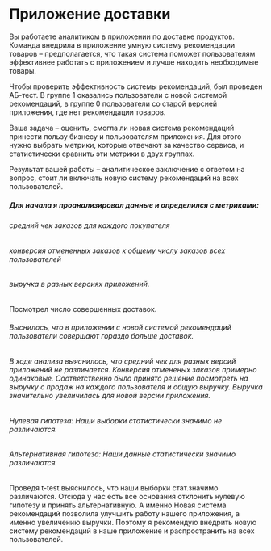 # Приложение доставки

Вы работаете аналитиком в приложении по доставке продуктов. Команда внедрила в приложение умную систему рекомендации товаров – предполагается, что такая система поможет пользователям эффективнее работать с приложением и лучше находить необходимые товары.

Чтобы проверить эффективность системы рекомендаций, был проведен АБ-тест. В группе 1 оказались пользователи с новой системой рекомендаций, в группе 0 пользователи со старой версией приложения, где нет рекомендации товаров.

Ваша задача – оценить, смогла ли новая система рекомендаций принести пользу бизнесу и пользователям приложения. Для этого нужно выбрать метрики, которые отвечают за качество сервиса, и статистически сравнить эти метрики в двух группах.

Результат вашей работы – аналитическое заключение с ответом на вопрос, стоит ли включать новую систему рекомендаций на всех пользователей.


##### Для начала я проанализировал данные и определился с метриками:
###### средний чек заказов для каждого покупателя
###### конверсия отмененных заказов к общему числу заказов всех пользователей
###### выручка в разных версиях приложений.

Посмотрел число совершенных доставок.
###### Выснилось, что в приложении с новой системой рекомендаций пользователи совершают гораздо больше доставок.

###### В ходе анализа выяснилось, что средний чек для разных версий приложений не различается. Конверсия отмененых заказов примерно одинаковые. Соответственно было принято решение посмотреть на выручку с продаж на каждого пользователя и общую выручку. Выручка значительно увеличилась для новой версии приложения. 

###### Нулевая гипотеза: Наши выборки статистически значимо не различаются.
###### Альтернативная гипотеза: Наши данные статистически значимо различаются.
Проведя t-test выяснилось, что наши выборки стат.значимо различаются. Отсюда у нас есть все основания отклонить нулевую гипотезу и принять альтернативную. А именно Новая система рекомендаций позволила улучшить работу нашего приложения, а именно увеличению выручки. Поэтому я рекомендую внедрить новую систему рекомендаций в наше приложение и распространить на всех пользователей.
